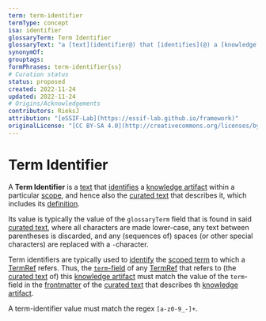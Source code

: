```yaml
---
term: term-identifier
termType: concept
isa: identifier
glossaryTerm: Term Identifier
glossaryText: "a [text](identifier@) that [identifies](@) a [knowledge artifact](@) within a particular [scope](@), and hence also the [curated text](@) that describes it, which includes its [definition](@)."
synonymOf:
grouptags:
formPhrases: term-identifier{ss}
# Curation status
status: proposed
created: 2022-11-24
updated: 2022-11-24
# Origins/Acknowledgements
contributors: RieksJ
attribution: "[eSSIF-Lab](https://essif-lab.github.io/framework)"
originalLicense: "[CC BY-SA 4.0](http://creativecommons.org/licenses/by-sa/4.0/?ref=chooser-v1)"
---
```


# Term Identifier

A **Term Identifier** is a [text](identifier@) that [identifies](@) a [knowledge artifact](@) within a particular [scope](@), and hence also the [curated text](@) that describes it, which includes its [definition](@). 

Its value is typically the value of the `glossaryTerm` field that is found in said [curated text](@), where all characters are made lower-case, any text between parentheses is discarded, and any (sequences of) spaces (or other special characters) are replaced with a `-`character.

Term identifiers are typically used to [identify](@) the [scoped term](@) to which a [TermRef](@) refers. Thus, the [`term`-field](/docs/tev2/spec-syntax/term-ref-syntax#term) of any [TermRef](@) that refers to (the [curated text](@) of) this [knowledge artifact](@) must match the value of the `term`-field in the [frontmatter](@) of the [curated text](@) that describes th [knowledge artifact](@).

A term-identifier value must match the regex `[a-z0-9_-]+`.
